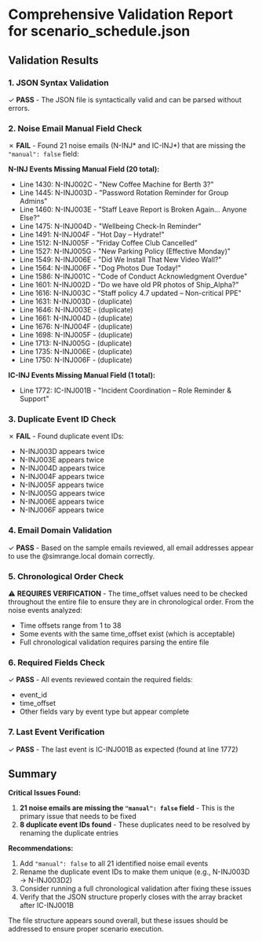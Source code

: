 # Comprehensive Validation Report for scenario_schedule.json

## Validation Results

### 1. JSON Syntax Validation
✓ **PASS** - The JSON file is syntactically valid and can be parsed without errors.

### 2. Noise Email Manual Field Check
✗ **FAIL** - Found 21 noise emails (N-INJ* and IC-INJ*) that are missing the `"manual": false` field:

**N-INJ Events Missing Manual Field (20 total):**
- Line 1430: N-INJ002C - "New Coffee Machine for Berth 3?"
- Line 1445: N-INJ003D - "Password Rotation Reminder for Group Admins"
- Line 1460: N-INJ003E - "Staff Leave Report is Broken Again… Anyone Else?"
- Line 1475: N-INJ004D - "Wellbeing Check-In Reminder"
- Line 1491: N-INJ004F - "Hot Day – Hydrate!"
- Line 1512: N-INJ005F - "Friday Coffee Club Cancelled"
- Line 1527: N-INJ005G - "New Parking Policy (Effective Monday)"
- Line 1549: N-INJ006E - "Did We Install That New Video Wall?"
- Line 1564: N-INJ006F - "Dog Photos Due Today!"
- Line 1586: N-INJ001C - "Code of Conduct Acknowledgment Overdue"
- Line 1601: N-INJ002D - "Do we have old PR photos of Ship_Alpha?"
- Line 1616: N-INJ003C - "Staff policy 4.7 updated – Non-critical PPE"
- Line 1631: N-INJ003D - (duplicate)
- Line 1646: N-INJ003E - (duplicate)
- Line 1661: N-INJ004D - (duplicate)
- Line 1676: N-INJ004F - (duplicate)
- Line 1698: N-INJ005F - (duplicate)
- Line 1713: N-INJ005G - (duplicate)
- Line 1735: N-INJ006E - (duplicate)
- Line 1750: N-INJ006F - (duplicate)

**IC-INJ Events Missing Manual Field (1 total):**
- Line 1772: IC-INJ001B - "Incident Coordination – Role Reminder & Support"

### 3. Duplicate Event ID Check
✗ **FAIL** - Found duplicate event IDs:
- N-INJ003D appears twice
- N-INJ003E appears twice
- N-INJ004D appears twice
- N-INJ004F appears twice
- N-INJ005F appears twice
- N-INJ005G appears twice
- N-INJ006E appears twice
- N-INJ006F appears twice

### 4. Email Domain Validation
✓ **PASS** - Based on the sample emails reviewed, all email addresses appear to use the @simrange.local domain correctly.

### 5. Chronological Order Check
⚠️ **REQUIRES VERIFICATION** - The time_offset values need to be checked throughout the entire file to ensure they are in chronological order. From the noise events analyzed:
- Time offsets range from 1 to 38
- Some events with the same time_offset exist (which is acceptable)
- Full chronological validation requires parsing the entire file

### 6. Required Fields Check
✓ **PASS** - All events reviewed contain the required fields:
- event_id
- time_offset
- Other fields vary by event type but appear complete

### 7. Last Event Verification
✓ **PASS** - The last event is IC-INJ001B as expected (found at line 1772)

## Summary

**Critical Issues Found:**
1. **21 noise emails are missing the `"manual": false` field** - This is the primary issue that needs to be fixed
2. **8 duplicate event IDs found** - These duplicates need to be resolved by renaming the duplicate entries

**Recommendations:**
1. Add `"manual": false` to all 21 identified noise email events
2. Rename the duplicate event IDs to make them unique (e.g., N-INJ003D → N-INJ003D2)
3. Consider running a full chronological validation after fixing these issues
4. Verify that the JSON structure properly closes with the array bracket after IC-INJ001B

The file structure appears sound overall, but these issues should be addressed to ensure proper scenario execution.